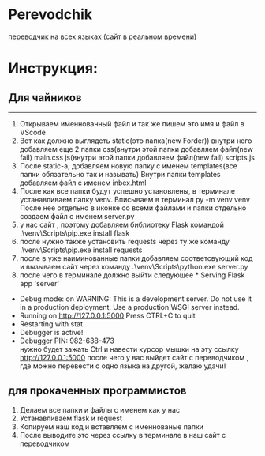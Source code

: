 # Perevodchik
переводчик на всех языках (сайт в реальном времени)
# Инструкция:
## Для чайников 
****************
1. Открываем именнованный файл и так же пишем это имя и файл в VScode
2. Вот как должно выглядеть
static(это папка(new Forder)) внутри него добавляем еще 2 папки
css(внутри этой папки добавляем файл(new fail) main.css
js(внутри этой папки добавляем файл(new fail) scripts.js
3. После static-a, добавляем новую папку с именем templates(все папки обязательно так и называть)
Внутри папки templates добавляем файл с именем inbex.html
4. После как все папки будут успешно установлены, в терминале устанавливаем папку venv. Вписываем в терминал py -m venv venv
После нее отдельно в иконке со всеми файлами и папки отдельно создаем файл с именем server.py 
5. у нас сайт , поэтому добавляем библиотеку Flask командой .\venv\Scripts\pip.exe install flask
6. после нужно также установить requests через ту же команду .\venv\Scripts\pip.exe install requests
7. после в уже наиминованные папки добавляем соответсвующий код и вызываем сайт через команду .\venv\Scripts\python.exe server.py
8. после чего в терминале должно выйти следующее  * Serving Flask app 'server'
 * Debug mode: on
WARNING: This is a development server. Do not use it in a production deployment. Use a production WSGI server instead.
 * Running on http://127.0.0.1:5000
Press CTRL+C to quit
 * Restarting with stat
 * Debugger is active!
 * Debugger PIN: 982-638-473   
нужно будет зажать Ctrl и навести курсор мышки на эту ссылку http://127.0.0.1:5000
после чего у вас выйдет сайт с переводчиком , где можно перевести с одно языка на другой, желаю удачи!
## для прокаченных прoграммистов
1. Делаем все папки и файлы с именем как у нас
2. Устанавливаем flask и request
3. Копируем наш код и вставляем с именнованые папки
4. После выводите это через ссылку в терминале в наш сайт с переводчиком

